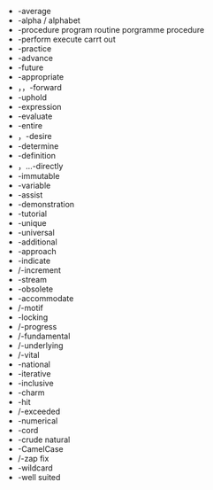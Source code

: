 - -average
- -alpha / alphabet
- -procedure program routine porgramme procedure
- -perform execute carrt out 
- -practice
- -advance
- -future
- -appropriate
- ，，-forward
- -uphold
- -expression
- -evaluate
- -entire
- ，-desire
- -determine
- -definition
- ，...-directly
- -immutable
- -variable
- -assist
- -demonstration
- -tutorial
- -unique
- -universal
- -additional
- -approach
- -indicate
- /-increment
- -stream
- -obsolete
- -accommodate
- /-motif
- -locking
- /-progress
- /-fundamental
- /-underlying
- /-vital
- -national
- -iterative
- -inclusive
- -charm
- -hit
- /-exceeded
- -numerical
- -cord
- -crude natural
- -CamelCase
- /-zap fix
- -wildcard
- -well suited